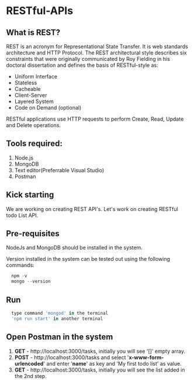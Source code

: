 # RESTful-APIs

## What is REST?

REST is an acronym for Representational State Transfer. It is web standards architecture and HTTP Protocol. The REST architectural style describes six constraints that were originally communicated by Roy Fielding in his doctoral dissertation and defines the basis of RESTful-style as:

<ul>
  <li>Uniform Interface</li>
  <li>Stateless</li>
  <li>Cacheable</li>
  <li>Client-Server</li>
  <li>Layered System</li>
  <li>Code on Demand (optional)</li>
</ul>


RESTful applications use HTTP requests to perform Create, Read, Update and Delete operations.



## Tools required:

<ol>
  <li>Node.js</li>
  <li>MongoDB</li>
  <li>Text editor(Preferrable Visual Studio)</li>
  <li>Postman</li>
</ol>

## Kick starting

We are working on creating REST API's. Let's work on creating RESTful todo List API.

## Pre-requisites

NodeJs and MongoDB should be installed in the system.

Version installed in the system can be tested out using the following commands:
```js
  npm -v
  mongo --version
```


## Run

```js
  type command 'mongod' in the terminal
  'npm run start' in another terminal
```

## Open Postman in the system

<ol>
  <li><b>GET</b> -  http://localhost:3000/tasks, initially you will see '[]' empty array.</li>
  <li><b>POST</b> - http://localhost:3000/tasks and select '<b>x-www-form-urlencoded</b>' and enter '<b>name</b>' as key and 'My first todo list'     as value.</li>
  <li><b>GET</b> -  http://localhost:3000/tasks, initially you will see the list added in the 2nd step.</li>
</ol>
